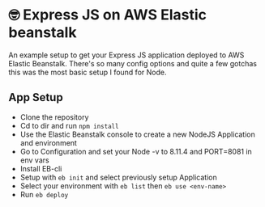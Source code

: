 # 🤓 Express JS on AWS Elastic beanstalk

An example setup to get your Express JS application deployed to AWS Elastic Beanstalk. There's so many config options and quite a few gotchas this was the most basic setup I found for Node.

## App Setup

* Clone the repository
* Cd to dir and run `npm install`
* Use the Elastic Beanstalk console to create a new NodeJS Application and environment
* Go to Configuration and set your Node -v to 8.11.4 and PORT=8081 in env vars
* Install EB-cli
* Setup with `eb init` and select previously setup Application
* Select your environment with `eb list` then `eb use <env-name>`
* Run `eb deploy`
